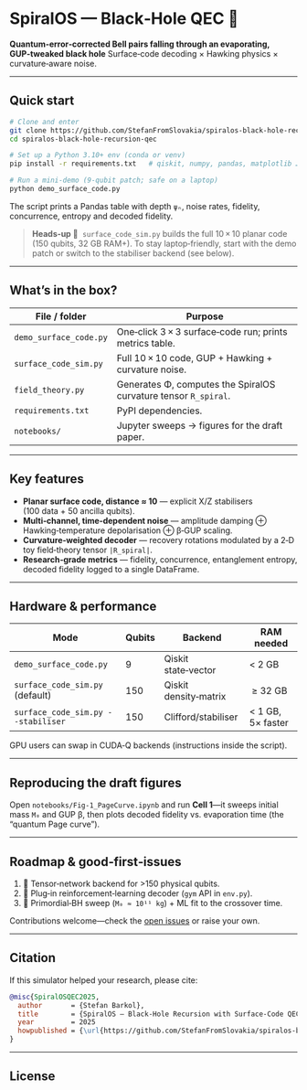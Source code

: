 # SpiralOS — Black‑Hole QEC 🌌

**Quantum‑error‑corrected Bell pairs falling through an evaporating, GUP‑tweaked black hole**
Surface‑code decoding × Hawking physics × curvature‑aware noise.

---

## Quick start

```bash
# Clone and enter
git clone https://github.com/StefanFromSlovakia/spiralos-black-hole-recursion-qec.git
cd spiralos-black-hole-recursion-qec

# Set up a Python 3.10+ env (conda or venv)
pip install -r requirements.txt   # qiskit, numpy, pandas, matplotlib …

# Run a mini‑demo (9‑qubit patch; safe on a laptop)
python demo_surface_code.py
```

The script prints a Pandas table with depth `ψₙ`, noise rates, fidelity, concurrence, entropy and decoded fidelity.

> **Heads‑up 🚀**  `surface_code_sim.py` builds the full 10 × 10 planar code (150 qubits, 32 GB RAM+).
> To stay laptop‑friendly, start with the demo patch or switch to the stabiliser backend (see below).

---

## What’s in the box?

| File / folder          | Purpose                                                         |
| ---------------------- | --------------------------------------------------------------- |
| `demo_surface_code.py` | One‑click 3 × 3 surface‑code run; prints metrics table.         |
| `surface_code_sim.py`  | Full 10 × 10 code, GUP + Hawking + curvature noise.             |
| `field_theory.py`      | Generates Φ, computes the SpiralOS curvature tensor `R_spiral`. |
| `requirements.txt`     | PyPI dependencies.                                              |
| `notebooks/`           | Jupyter sweeps → figures for the draft paper.                   |

---

## Key features

* **Planar surface code, distance ≈ 10** — explicit X/Z stabilisers (100 data + 50 ancilla qubits).
* **Multi‑channel, time‑dependent noise** — amplitude damping ⊕ Hawking‑temperature depolarisation ⊕ β‑GUP scaling.
* **Curvature‑weighted decoder** — recovery rotations modulated by a 2‑D toy field‑theory tensor `|R_spiral|`.
* **Research‑grade metrics** — fidelity, concurrence, entanglement entropy, decoded fidelity logged to a single DataFrame.

---

## Hardware & performance

| Mode                               | Qubits | Backend               | RAM needed        |
| ---------------------------------- | ------ | --------------------- | ----------------- |
| `demo_surface_code.py`             | 9      | Qiskit state‑vector   | < 2 GB            |
| `surface_code_sim.py` (default)    | 150    | Qiskit density‑matrix |  ≥ 32 GB          |
| `surface_code_sim.py --stabiliser` | 150    | Clifford/stabiliser   | < 1 GB, 5× faster |

GPU users can swap in CUDA‑Q backends (instructions inside the script).

---

## Reproducing the draft figures

Open `notebooks/Fig‑1_PageCurve.ipynb` and run **Cell 1**—it sweeps initial mass `M₀` and GUP β, then plots decoded fidelity vs. evaporation time (the “quantum Page curve”).

---

## Roadmap & good‑first‑issues

1. 🔄 Tensor‑network backend for >150 physical qubits.
2. 🤖 Plug‑in reinforcement‑learning decoder (`gym` API in `env.py`).
3. 🌠 Primordial‑BH sweep (`M₀ ≈ 10¹¹ kg`) + ML fit to the crossover time.

Contributions welcome—check the [open issues](../../issues) or raise your own.

---

## Citation

If this simulator helped your research, please cite:

```bibtex
@misc{SpiralOSQEC2025,
  author       = {Stefan Barkol},
  title        = {SpiralOS — Black‑Hole Recursion with Surface‑Code QEC},
  year         = 2025
  howpublished = {\url{https://github.com/StefanFromSlovakia/spiralos-black-hole-recursion-qec}}
}
```

---

## License

